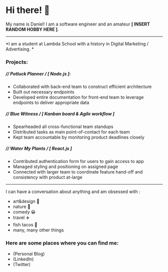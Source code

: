 # Hi there! 👋

My name is Daniel!  I am a software engineer and an amateur **[ INSERT RANDOM HOBBY HERE ]**.

-------
*I am a student at Lambda School with a history in Digital Marketing / Advertising.  *

### Projects:
##### // Potluck Planner / [ Node.js ]:
- Collaborated with back-end team to construct efficient architecture
- Built out necessary endpoints
- Developed entire documentation for front-end team to leverage endpoints to deliver appropriate data

##### // Blue Witness / [ Kanban board & Agile workflow ]
- Spearheaded all cross-functional team standups
- Distributed tasks as main point-of-contact for each team
- Kept team accountable by monitoring product deadlines closely

##### // Water My Plants / [ React.js ]
- Contributed authentication form for users to gain access to app
- Managed styling and positioning on assigned page
- Connected with larger team to coordinate feature hand-off and consistency with product at-large

-------
I can have a conversation about anything and am obsessed with :
- art&design 📐
- nature 🌳
- comedy :grinning:
- travel :airplane:
- fish tacos :taco:
- many, many other things

### Here are some places where you can find me:
- (Personal Blog)
- (LinkedIn)
- (Twitter)

<!--
**danielbkim/danielbkim** is a ✨ _special_ ✨ repository because its `README.md` (this file) appears on your GitHub profile.

Here are some ideas to get you started:

- 🔭 I’m currently working on ...
- 🌱 I’m currently learning ...
- 👯 I’m looking to collaborate on ...
- 🤔 I’m looking for help with ...
- 💬 Ask me about ...
- 📫 How to reach me: ...
- 😄 Pronouns: ...
- ⚡ Fun fact: ...
-->

